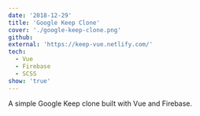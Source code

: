 ```yaml
---
date: '2018-12-29'
title: 'Google Keep Clone'
cover: './google-keep-clone.png'
github: 
external: 'https://keep-vue.netlify.com/'
tech:
  - Vue
  - Firebase
  - SCSS
show: 'true'
---
```


A simple Google Keep clone built with Vue and Firebase.
